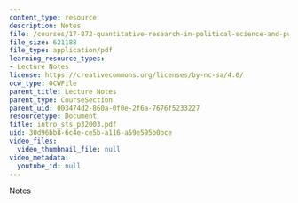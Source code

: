 ```yaml
---
content_type: resource
description: Notes
file: /courses/17-872-quantitative-research-in-political-science-and-public-policy-spring-2004/30d96bb86c4ece5ba116a59e595b0bce_intro_sts_p32003.pdf
file_size: 621188
file_type: application/pdf
learning_resource_types:
- Lecture Notes
license: https://creativecommons.org/licenses/by-nc-sa/4.0/
ocw_type: OCWFile
parent_title: Lecture Notes
parent_type: CourseSection
parent_uid: 003474d2-860a-0f0e-2f6a-7676f5233227
resourcetype: Document
title: intro_sts_p32003.pdf
uid: 30d96bb8-6c4e-ce5b-a116-a59e595b0bce
video_files:
  video_thumbnail_file: null
video_metadata:
  youtube_id: null
---
```

Notes